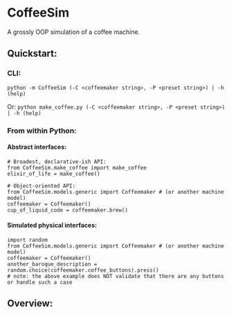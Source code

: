 CoffeeSim
===========
A grossly OOP simulation of a coffee machine.

Quickstart:
-----------

### CLI:
`python -m CoffeeSim (-C <coffeemaker string>, -P <preset string>) | -h (help)`

Or:
`python make_coffee.py (-C <coffeemaker string>, -P <preset string>) | -h (help)`

### From within Python:

#### Abstract interfaces:
```
# Broadest, declarative-ish API:
from CoffeeSim.make_coffee import make_coffee
elixir_of_life = make_coffee()
```

```
# Object-oriented API:
from CoffeeSim.models.generic import Coffeemaker # (or another machine model)
coffeemaker = Coffeemaker()
cup_of_liquid_code = coffeemaker.brew()
```

#### Simulated physical interfaces:
```
import random
from CoffeeSim.models.generic import Coffeemaker # (or another machine model)
coffeemaker = Coffeemaker()
another_baroque_description = random.choice(coffeemaker.coffee_buttons).press()
# note: the above example does NOT validate that there are any buttons or handle such a case
```



Overview:
-----------
